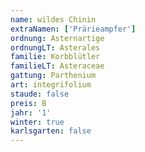 ```yaml
---
name: wildes Chinin
extraNamen: ['Prärieampfer']
ordnung: Asternartige
ordnungLT: Asterales
familie: Korbblütler
familieLT: Asteraceae
gattung: Parthenium
art: integrifolium
staude: false
preis: B
jahr: '1'
winter: true
karlsgarten: false
---
```

